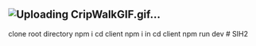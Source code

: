## ![Uploading CripWalkGIF.gif…]()

clone 
root directory npm i 
cd client npm i
in cd client npm run dev
#   S I H 2  
 